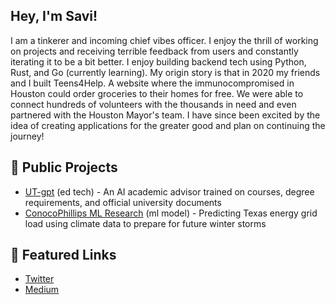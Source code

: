 ## Hey, I'm Savi!

I am a tinkerer and incoming chief vibes officer. I enjoy the thrill of working on projects and receiving terrible feedback from users and constantly iterating it to be a bit better. I enjoy building backend tech using Python, Rust, and Go (currently learning). My origin story is that in 2020 my friends and I built Teens4Help. A website where the immunocompromised in Houston could order groceries to their homes for free. We were able to connect hundreds of volunteers with the thousands in need and even partnered with the Houston Mayor's team. I have since been excited by the idea of creating applications for the greater good and plan on continuing the journey!

## 🤌 Public Projects

- [UT-gpt](https://www.utgpt.dev/) (ed tech) - An AI academic advisor trained on courses, degree requirements, and official university documents
- [ConocoPhillips ML Research](https://colab.research.google.com/drive/1ql-owag8wF0m1JnmsRed7XQTnsyedbbp?usp=sharing) (ml model) - Predicting Texas energy grid load using climate data to prepare for future winter storms

## 🔗 Featured Links

- [Twitter](https://twitter.com/savi_eth)
- [Medium](https://medium.com/@savinduw)

<!--
**cssavi/cssavi** is a ✨ _special_ ✨ repository because its `README.md` (this file) appears on your GitHub profile.

Here are some ideas to get you started:

- 🔭 I’m currently working on ...
- 🌱 I’m currently learning ...
- 👯 I’m looking to collaborate on ...
- 🤔 I’m looking for help with ...
- 💬 Ask me about ...
- 📫 How to reach me: ...
- 😄 Pronouns: ...
- ⚡ Fun fact: ...
-->
